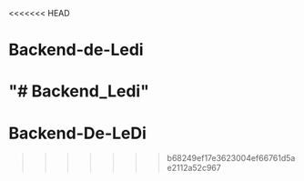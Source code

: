 <<<<<<< HEAD

# Backend-de-Ledi
"# Backend_Ledi" 
=======
# Backend-De-LeDi
>>>>>>> b68249ef17e3623004ef66761d5ae2112a52c967

